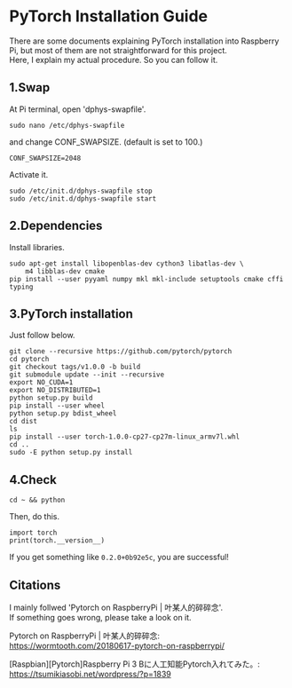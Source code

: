 # PyTorch Installation Guide  

There are some documents explaining PyTorch installation into Raspberry Pi, but most of them are not straightforward for this project.  
Here, I explain my actual procedure. So you can follow it.  

## 1.Swap  
At Pi terminal, open 'dphys-swapfile'.   
```shell
sudo nano /etc/dphys-swapfile
```
and change CONF_SWAPSIZE. (default is set to 100.)  
```shell
CONF_SWAPSIZE=2048
```
Activate it.  
```shell
sudo /etc/init.d/dphys-swapfile stop
sudo /etc/init.d/dphys-swapfile start
```

## 2.Dependencies

Install libraries.  
```shell
sudo apt-get install libopenblas-dev cython3 libatlas-dev \
    m4 libblas-dev cmake
pip install --user pyyaml numpy mkl mkl-include setuptools cmake cffi typing
```

## 3.PyTorch installation

Just follow below.  

```shell
git clone --recursive https://github.com/pytorch/pytorch
cd pytorch
git checkout tags/v1.0.0 -b build
git submodule update --init --recursive
export NO_CUDA=1
export NO_DISTRIBUTED=1
python setup.py build
pip install --user wheel
python setup.py bdist_wheel
cd dist
ls
pip install --user torch-1.0.0-cp27-cp27m-linux_armv7l.whl
cd ..
sudo -E python setup.py install
```

## 4.Check
```shell
cd ~ && python
```
Then, do this.
```shell
import torch
print(torch.__version__)
```
If you get something like ```0.2.0+0b92e5c```, you are successful!  

## Citations
I mainly follwed 'Pytorch on RaspberryPi | 叶某人的碎碎念'.  
If something goes wrong, please take a look on it.  

Pytorch on RaspberryPi | 叶某人的碎碎念:  
https://wormtooth.com/20180617-pytorch-on-raspberrypi/

[Raspbian][Pytorch]Raspberry Pi 3 Bに人工知能Pytorch入れてみた。:  
https://tsumikiasobi.net/wordpress/?p=1839
